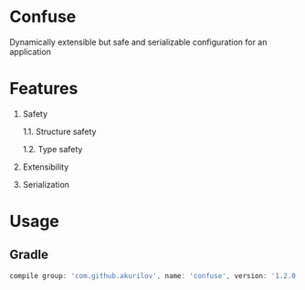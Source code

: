 # Confuse
Dynamically extensible but safe and serializable configuration for an
application

# Features

1. Safety

    1.1. Structure safety

    1.2. Type safety

2. Extensibility

3. Serialization

# Usage

## Gradle

```groovy
compile group: 'com.github.akurilov', name: 'confuse', version: '1.2.0'
```

